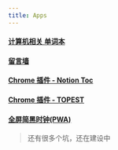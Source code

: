 ```yaml
---
title: Apps
---
```


#### [计算机相关 单词本](/cs_english)
#### [留言墙](/comment/)
#### [Chrome 插件 - Notion Toc](https://github.com/scarsu/Notion-Chrome-Toc-Extension)
#### [Chrome 插件 - TOPEST](https://github.com/scarsu/Topest-Chrome-Extension)
#### <a href="/pwa/clock/index.html" target="_blank">全屏简黑时钟(PWA)</a>

> 还有很多个坑，还在建设中

<!-- - Chrome 插件：书签同步助手(使用gist 拉取数据/上传数据/监控书签更改自动上传)
- 浏览器书签生成器(将网址信息+链接数据，转换为浏览器可导入的html书签文件)
- 访问数据
- 随机手机壁纸
- 在线图片转换工具
- 番茄钟
- 随机一句芬芳 -->

<!-- #### 7.愿望清单 -->
<!-- ```js
//有想的请联系我邮箱  scarsu001@gmail.com
``` -->